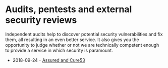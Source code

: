 # Audits, pentests and external security reviews

Independent audits help to discover potential security vulnerabilities and fix them, all resulting
in an even better service. It also gives you the opportunity to judge whether or not we are
technically competent enough to provide a service in which security is paramount.

* 2018-09-24 - [Assured and Cure53](./2018-09-24-assured-cure53.md)
